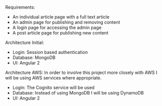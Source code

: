Requirements:
* An individual article page with a full text article
* An admin page for publishing and removing content
* A login page for accessing the admin page
* A post article page for publishing new content

Architecture Initial:
* Login: Session based authentication
* Database: MongoDB
* UI: Angular 2

Architecture AWS:
In order to involve this project more closely with AWS I will be using AWS services where appropriate.  
* Login: The Cognito service will be used
* Database: Instead of using MongoDB I will be using DynamoDB
* UI: Angular 2

